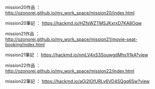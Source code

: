 mission20作品 ： http://ozonorei.github.io/my_work_space/mission20/index.html

mission20筆記 ： https://hackmd.io/HZfsWZTMSJKxrxD7KA8Oqw

mission21作品 ： http://ozonorei.github.io/my_work_space/mission21/movie-seat-booking/index.html

mission21筆記 ： https://hackmd.io/nmLV4xS3SouwgdMhs1I1kA?view 

mission22作品 ： http://ozonorei.github.io/my_work_space/mission22/index.html

mission22筆記 ： https://hackmd.io/aGi2lGfURLy6VD4SQgq6Sw?view